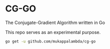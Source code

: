# CG-GO

The Conjugate-Gradient Algorithm written in Go

This repo serves as an experimental purpose.

```bash
go get -u github.com/mukappalambda/cg-go
```
